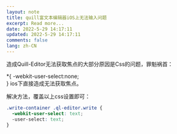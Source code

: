 ```yaml
---
layout: note
title: quill富文本编辑器iOS上无法输入问题
excerpt: Read more...
date: 2022-5-29 14:17:11
updated: 2022-5-29 14:17:11
comments: false
lang: zh-CN
---
```


造成Quill-Editor无法获取焦点的大部分原因是Css的问题，罪魁祸首：

*{
  -webkit-user-select:none;  
}
ios下直接造成无法获取焦点。

解决方法，覆盖以上css设置即可：

```css
.write-container .ql-editor.write {
  -webkit-user-select: text;
  -user-select: text;
}
```
  